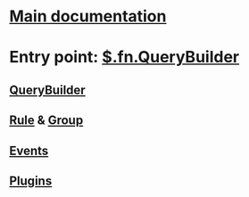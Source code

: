 # <i class="glyphicon glyphicon-home"></i> [Main documentation](..)

# Entry point: [$.fn.QueryBuilder](external-_jQuery.fn_.html)

## [QueryBuilder](QueryBuilder.html)

## [Rule](Rule.html) & [Group](Group.html)

## [Events](list_event.html)

## [Plugins](list_module.html)
